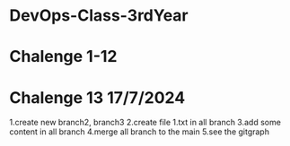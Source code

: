 # DevOps-Class-3rdYear

# Chalenge 1-12


# Chalenge 13 17/7/2024
1.create new branch2, branch3
2.create file 1.txt in all branch
3.add some content in all branch 
4.merge all branch to the main
5.see the gitgraph 


